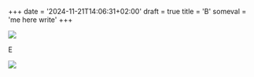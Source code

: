+++
date = '2024-11-21T14:06:31+02:00'
draft = true
title = 'B'
someval = 'me here write'
+++

![](/elephant.jpg)

E

![](https://cdn.pixabay.com/photo/2024/02/28/07/42/european-shorthair-8601492_640.jpg)
